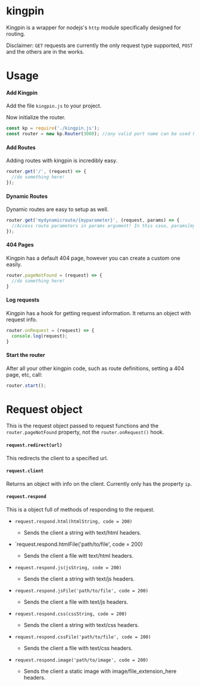 # kingpin
Kingpin is a wrapper for nodejs's `http` module specifically designed for routing.

Disclaimer: `GET` requests are currently the only request type supported, `POST` and the others are in the works. 

# Usage

#### Add Kingpin 
Add the file `kingpin.js` to your project.

Now initialize the router. 
```js
const kp = require('./kingpin.js');
const router = new kp.Router(3000); //any valid port name can be used here
```

#### Add Routes 
Adding routes with kingpin is incredibly easy. 
```js
router.get('/', (request) => {
  //do something here!
});
```

#### Dynamic Routes
Dynamic routes are easy to setup as well. 
```js
router.get('mydynamicroute/{myparameter}', (request, params) => {
  //Access route parameters in params argument! In this case, params[myparameter]. 
});
```

#### 404 Pages 
Kingpin has a default 404 page, however you can create a custom one easily. 
```js
router.pageNotFound = (request) => {
  //do something here!
}
```

#### Log requests
Kingpin has a hook for getting request information. It returns an object with request info.
```js
router.onRequest = (request) => {
  console.log(request);
}
```

#### Start the router
After all your other kingpin code, such as route definitions, setting a 404 page, etc, call:
```js
router.start();
```

# Request object
This is the request object passed to request functions and the `router.pageNotFound` property, not the `router.onRequest()` hook. 

#### `request.redirect(url)`
This redirects the client to a specified url. 

#### `request.client` 
Returns an object with info on the client. Currently only has the property `ip`.

#### `request.respond`
This is a object full of methods of responding to the request.

* `request.respond.html(htmlString, code = 200)`

  * Sends the client a string with text/html headers.
  
* `request.respond.htmlFile('path/to/file', code = 200)

  * Sends the client a file witt text/html headers.
  
* `request.respond.js(jsString, code = 200)`

  * Sends the client a string with text/js headers. 
  
* `request.respond.jsFile('path/to/file', code = 200)`

  * Sends the client a file with text/js headers.

* `request.respond.css(cssString, code = 200)`
  
  * Sends the client a string with text/css headers. 
  
* `request.respond.cssFile('path/to/file', code = 200)` 

  * Sends the client a file with text/css headers. 

* `request.respond.image('path/to/image', code = 200)`

  * Sends the client a static image with image/file_extension_here headers.
  



